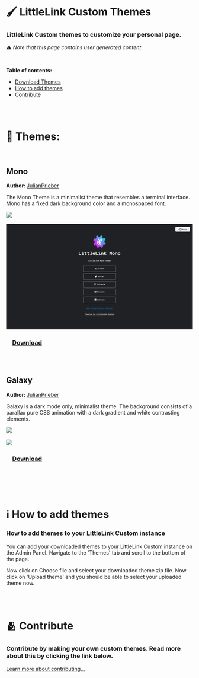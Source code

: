 <h1>🖌️ LittleLink Custom Themes</h1>
<h3>LittleLink Custom themes to customize your personal page.</h3>

<em>⚠️ Note that this page contains user generated content</em>

<br>

<strong>Table of contents:</strong>
<ul>
  <li><a href="#themes">Download Themes</a></li>
  <li><a href="#add-themes">How to add themes</a></li>
  <li><a href="#contribute">Contribute</a></li>
</ul> 


<a name="themes"></a>
<br><br>

<h1>🌇 Themes:</h1>

<!--Begin Mono-->
<br>
<h2>Mono</h2>
<!--Author-->
<strong>Author: </strong><a href="https://github.com/JulianPrieber">JulianPrieber</a>
<!--Short description-->
<p>The Mono Theme is a minimalist theme that resembles a terminal interface. Mono has a fixed dark background color and a monospaced font.</p>
<!--If theme supports both dark and light mode uncomment both below-->
<p>
<img src="https://img.shields.io/static/v1?label=supports:&message=Dark Mode&color=000000">
<!--<img src="https://img.shields.io/static/v1?label=supports:&message=Light Mode&color=FFFFFF">-->
</p>
<!--Preview image from your fork-->
<img src="https://raw.githubusercontent.com/JulianPrieber/mono/main/preview.png?token=GHSAT0AAAAAABUPCAZ7YGHA7RVG5LKLOIWOYUE5XFQ" style="width:600px; max-width:100%; height:auto;">
<!--Download latest version-->
<h3>&emsp;<a href="https://github.com/JulianPrieber/mono/archive/refs/tags/v1.0.zip">Download</a></h3>
<br>
<!--End Mono-->

<!--Begin Galaxy-->
<br>
<h2>Galaxy</h2>
<!--Author-->
<strong>Author: </strong><a href="https://github.com/JulianPrieber">JulianPrieber</a>
<!--Short description-->
<p>Galaxy is a dark mode only, minimalist theme. The background consists of a parallax pure CSS animation with a dark gradient and white contrasting elements.</p>
<!--If theme supports both dark and light mode uncomment both below-->
<p>
<img src="https://img.shields.io/static/v1?label=supports:&message=Dark Mode&color=000000">
<!--<img src="https://img.shields.io/static/v1?label=supports:&message=Light Mode&color=FFFFFF">-->
</p>
<!--Preview image from your fork-->
<img src="https://raw.githubusercontent.com/JulianPrieber2/galaxy/main/preview.png" style="width:600px; max-width:100%; height:auto;">
<!--Download latest version-->
<h3>&emsp;<a href="https://github.com/JulianPrieber2/galaxy/archive/refs/tags/v1.0.zip">Download</a></h3>
<br>
<!--End Galaxy-->

<a name="add-themes"></a>
<br><br>
<h1>ℹ️ How to add themes</h1>
<h3>How to add themes to your LittleLink Custom instance</h3>

<p>You can add your downloaded themes to your LittleLink Custom instance on the Admin Panel. Navigate to the 'Themes' tab and scroll to the bottom of the page.</p>

<p>Now click on Choose file and select your downloaded theme zip file. Now click on 'Upload theme' and you should be able to select your uploaded theme now. </p>


<a name="contribute"></a>
<br><br>
<h1>🫂 Contribute</h1>
<h3>Contribute by making your own custom themes. Read more about this by clicking the link below.</h3>

<a href="https://github.com/JulianPrieber/llc-themes/tree/main/contributing">Learn more about contributing...</a>
